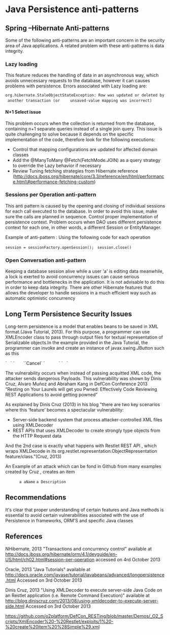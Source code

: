 # Java Persistence anti-patterns

## Spring –Hibernate Anti-patterns

Some of the following anti-patterns are an important concern in the
security area of Java applications. A related problem with these
anti-patterns is data integrity.

### Lazy loading

This feature reduces the handling of data in an asynchronous way, which
avoids unnecessary requests to the database, however it can causes
problems with persistence. Errors associated with Lazy loading are:

`org.hibernate.StaleObjectStateException: Row was updated or deleted by another transaction (or    `
`unsaved-value mapping was incorrect)`

#### N+1 Select issue

This problem occurs when the collection is returned from the database,
containing n+1 separate queries instead of a single join query. This
issue is quite challenging to solve because it depends on the specific
implementation of the code, therefore look for the following executions:

  - Control that mapping configurations are updated for affected domain
    classes
  - Add the @ManyToMany @Fetch(FetchMode.JOIN) as a query strategy to
    override the Lazy behavior if necessary
  - Review Tuning fetching strategies from Hibernate reference
    (http://docs.jboss.org/hibernate/core/3.3/reference/en/html/performance.html\#performance-fetching-custom)

### Sessions per Operation anti-pattern

This anti pattern is caused by the opening and closing of individual
sessions for each call executed to the database. In order to avoid this
issue, make sure the calls are planned in sequence. Control proper
implementation of persistence context. Problem occurs when DAO uses
different persistence context for each one, in other words, a different
Session or EntityManager.

Example of anti-pattern : Using the following code for each operation

`session = sessionFactory.openSession(); `
`session.close() `

### Open Conversation anti-pattern

Keeping a database session alive while a user 'a' is editing data
meanwhile, a lock is exerted to avoid concurrency issues can cause
serious performance and bottlenecks in the application. It is not
advisable to do this in order to keep data integrity. There are other
Hibernate features that allows the developer to handle sessions in a
much efficient way such as automatic optimistic concurrency

## Long Term Persistence Security Issues

Long-term persistence is a model that enables beans to be saved in XML
format.(Java Tutorial, 2013). For this purpose, a programmer can use
XMLEncoder class to pass through output files for textual representation
of Serializable objects.In the example provided in the Java Tutorial,
the programmer can invoke and create an instance of javax.swing.JButton
such as this

<object class="javax.swing.JButton">
`   `<void method="setText">
`       `<string>`Cancel`</string>
`           `</void>
`   `</object>

The vulnerability occurs when instead of passing acquitted XML code, the
attacker sends dangerous Payloads. This vulnerability was shown by Dinis
Cruz, Alvaro Muñoz and Abraham Kang in DefCon Conference 2013 “Resting
on Your Laurels will get you Pwned: Effectively Code Reviewing REST
Applications to avoid getting powned”

As explained by Dinis Cruz (2013) in his blog "there are two key
scenarios where this ‘feature’ becomes a spectacular vulnerability:

  - Server-side backend system that process attacker-controlled XML
    files using XMLDecoder
  - REST APIs that uses XMLDecoder to create strongly type objects from
    the HTTP Request data

And the 2nd case is exactly what happens with Restlet REST API , which
wraps XMLDecode in its
org.restlet.representation.ObjectRepresentation<T> feature/class."(Cruz,
2013)

An Example of an attack which can be fond in Github from many examples
created by Cruz , creates an item

<?xml version="1.0" encoding="UTF-8"?>

<java>` `
<object class="firstResource.Item">`    `
<string>`a aName`</string>
<string>`a Description`</string>
</object>
</java>`    `

## Recommendations

It's clear that proper understanding of certain features and Java
methods is essential to avoid certain vulnerabilities associated with
the use of Persistence in frameworks, ORM'S and specific Java classes

## References

NHibernate, 2013 "Transactions and concurrency control" available at
<http://docs.jboss.org/hibernate/orm/4.1/devguide/en-US/html/ch02.html#session-per-operation>
accessed on 4rd October 2013

Oracle, 2013 "Java Tutorials" available at
<http://docs.oracle.com/javase/tutorial/javabeans/advanced/longpersistence.html>
Accessed on 3rd October 2013

Dinis Cruz, 2013 "Using XMLDecoder to execute server-side Java Code on
an Restlet application (i.e. Remote Command Execution)" available at
<http://blog.diniscruz.com/2013/08/using-xmldecoder-to-execute-server-side.html>
Accessed on 3rd October 2013

<https://github.com/o2platform/DefCon_RESTing/blob/master/Demos/_O2_Scripts/XmlEncoder%20-%20Restlet/exploits/1%20-%20create%20item%20%28Simple%29.xml>